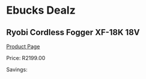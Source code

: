 
# Ebucks Dealz
## Ryobi Cordless Fogger XF-18K 18V
[Product Page](https://www.ebucks.com/web/shop/productSelected.do?prodId=1201682739&catId=363410833)

Price: R2199.00

Savings: 


	